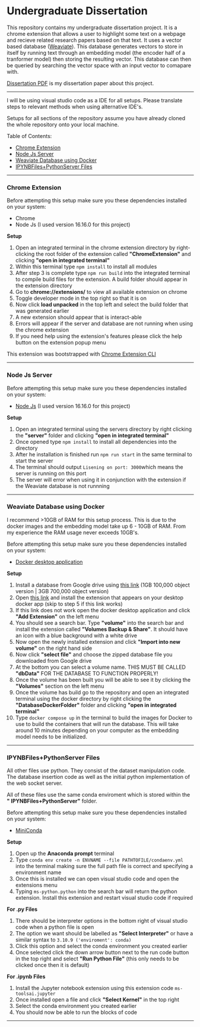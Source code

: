 # Undergraduate Dissertation

This repository contains my undergraduate dissertation project. It is a chrome extension that allows a user to highlight some text on a webpage and recieve related research papers based on that text. It uses a vector based database ([Weaviate](https://weaviate.io/)). This database generates vectors to store in itself by running text through an embedding model (the encoder half of a tranformer model) then storing the resulting vector. This database can then be queried by searching the vector space with an input vector to comapare with.

[Dissertation PDF](https://github.com/Surfytom/SemanticSearchingChromeExtension/blob/master/Dissertation.pdf) is my dissertation paper about this project.

---
I will be using visual studio code as a IDE for all setups. Please translate steps to relevant methods when using alternative IDE's.

Setups for all sections of the repository assume you have already cloned the whole repository onto your local machine.

Table of Contents: 
 - [Chrome Extension](#chromeextension)
 - [Node Js Server](#nodejsserver)
 - [Weaviate Database using Docker](#weaviate)
 - [IPYNBFiles+PythonServer Files](#otherfiles)
---
### Chrome Extension <a name="chromeextension"></a>

Before attempting this setup make sure you these dependencies installed on your system:

- Chrome
- Node Js (I used version 16.16.0 for this project)

**Setup**

 1. Open an integrated terminal in the chrome extension directory by right-clicking the root folder of the extension called **"ChromeExtension"** and clicking **"open in integrated terminal"**
 2. Within this terminal type `npm install` to install all modules
 3. After step 3 is complete type `npm run build` into the integrated terminal to compile build files for the extension. A build folder should appear in the extension directory
 4. Go to **chrome://extensions/** to view all available extension on chrome
 5. Toggle developer mode in the top right so that it is on
 6. Now click **load unpacked** in the top left and select the build folder that was generated earlier
 7. A new extension should appear that is interact-able 
 8. Errors will appear if the server and database are not running when using the chrome extension
 9. If you need help using the extension's features please click the help button on the extension popup menu 

This extension was bootstrapped with [Chrome Extension CLI](https://github.com/dutiyesh/chrome-extension-cli)

---
### Node Js Server <a name="nodejsserver"></a>

Before attempting this setup make sure you these dependencies installed on your system:

- [Node Js](https://nodejs.org/en) (I used version 16.16.0 for this project)

**Setup**

 1. Open an integrated terminal using the servers directory by right clicking the **"server"** folder and clicking **"open in integrated terminal"**
 2. Once opened type `npm install` to install all dependencies into the directory
 3. After he installation is finished run `npm run start` in the same terminal to start the server
 4. The terminal should output `Lisening on port: 3000`which means the server is running on this port
 5. The server will error when using it in conjunction with the extension if the Weaviate database is not runnning

---
### Weaviate Database using Docker <a name="weaviate"></a>

I recommend >10GB of RAM for this setup process. This is due to the docker images and the embedding model take up 6 - 10GB of RAM. From my experience the RAM usage never exceeds 10GB's.

Before attempting this setup make sure you these dependencies installed on your system:

- [Docker desktop application](https://docs.docker.com/desktop/install/windows-install/)

**Setup**

 1. Install a database from Google drive using [this link](https://drive.google.com/drive/folders/1Efu7RF4g2tpcanlMOzjkRB-EdVX8WUU0?usp=sharing) (1GB 100,000 object version | 3GB 700,000 object version) 
 2. Open [this link](https://open.docker.com/extensions/marketplace?extensionId=docker/volumes-backup-extension) and install the extension that appears on your desktop docker app (skip to step 5 if this link works)
 3. If this link does not work open the docker desktop application and click **"Add Extension"** on the left menu
 4. You should see a search bar. Type **"volume"** into the search bar and install the extension called **"Volumes Backup & Share"**. It should have an icon with a blue background with a white drive
 5. Now open the newly installed extension and click **"Import into new volume"**  on the right hand side
 6. Now click **"select file"** and choose the zipped database file you downloaded from Google drive
 7. At the bottom you can select a volume name. THIS MUST BE CALLED **"dbData"** FOR THE DATABASE TO FUNCTION PROPERLY!
 8. Once the volume has been built you will be able to see it by clicking the **"Volumes"** section on the left menu
 9. Once the volume has build go to the repository and open an integrated terminal using the docker directory by right clicking the **"DatabaseDockerFolder"** folder and clicking **"open in integrated terminal"**
 11. Type `docker compose up` in the terminal to build the images for Docker to use to build the containers that will run the database. This will take around 10 minutes depending on your computer as the embedding model needs to be initialized.
---
### IPYNBFiles+PythonServer Files <a name="otherfiles"></a>
All other files use python. They consist of the dataset manipulation code. The database insertion code as well as the initial python implementation of the web socket server.

All of these files use the same conda enviroment which is stored within the **" IPYNBFiles+PythonServer"** folder.

Before attempting this setup make sure you these dependencies installed on your system:

- [MiniConda](https://docs.conda.io/en/latest/miniconda.html#)

**Setup**

 1. Open up the **Anaconda prompt** terminal
 2. Type `conda env create -n ENVNAME --file PATHTOFILE/condaenv.yml` into the terminal making sure the full path file is correct and specifying a environment name
 3. Once this is installed we can open visual studio code and open the extensions menu
 4. Typing `ms-python.python` into the search bar will return the python extension. Install this extension and restart visual studio code if required

**For .py Files**

 1. There should be interpreter options in the bottom right of visual studio code when a python file is open
 2. The option we want should be labelled as **"Select Interpreter"** or have a similar syntax to `3.10.9 ('enviroment': conda)`
 3. Click this option and select the conda environment you created earlier
 4. Once selected click the down arrow button next to the run code button in the top right and select **"Run Python File"** (this only needs to be clicked once then it is default)

**For .ipynb Files**

 1. Install the Jupyter notebook extension using this extension code `ms-toolsai.jupyter`
 2. Once installed open a file and click **"Select Kernel"** in the top right
 3. Select the conda environment you created earlier
 4. You should now be able to run the blocks of code

---
